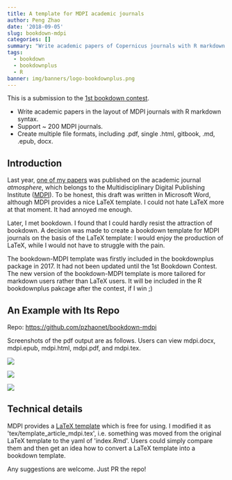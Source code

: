 ```yaml
---
title: A template for MDPI academic journals
author: Peng Zhao
date: '2018-09-05'
slug: bookdown-mdpi
categories: []
summary: "Write academic papers of Copernicus journals with R markdown syntax."
tags:
  - bookdown
  - bookdownplus
  - R
banner: img/banners/logo-bookdownplus.png
---
```


This is a submission to the [1st bookdown contest](https://blog.rstudio.com/2018/07/27/first-bookdown-contest/).


- Write academic papers in the layout of MDPI journals with R markdown syntax.
- Support ~ 200 MDPI journals.
- Create multiple file formats, including .pdf, single .html, gitbook, .md, .epub, docx.

<!--more-->

## Introduction

Last year, [one of my papers](http://www.mdpi.com/2073-4433/8/6/111) was published on the academic journal *atmosphere*, which belongs to  the Multidisciplinary Digital Publishing Institute ([MDPI](http://www.mdpi.com/)). To be honest, this draft was written in Microsoft Word, although MDPI provides a nice LaTeX template. I could not hate LaTeX more at that moment. It had annoyed me enough.

Later, I met bookdown. I found that I could hardly resist the attraction of bookdown. A decision was made to create a bookdown template for MDPI journals on the basis of the LaTeX template: I would enjoy the production of LaTeX, while I would not have to struggle with the pain.

The bookdown-MDPI template was firstly included in the bookdownplus package in 2017. It had not been updated until the 1st Bookdown Contest. The new version of the bookdown-MDPI template is more tailored for markdown users rather than LaTeX users. It will be included in the R bookdownplus pakcage after the contest, if I win ;)

## An Example with Its Repo

Repo: https://github.com/pzhaonet/bookdown-mdpi

Screenshots of the pdf output are as follows. Users can view mdpi.docx, mdpi.epub, mdpi.html,  mdpi.pdf, and mdpi.tex.

![](https://github.com/pzhaonet/bookdown-mdpi/raw/master/showcase/mdpi_1.png)

![](https://github.com/pzhaonet/bookdown-mdpi/raw/master/showcase/mdpi_3.png)

![](https://github.com/pzhaonet/bookdown-mdpi/raw/master/showcase/mdpi_4.png)

## Technical details

MDPI provides a [LaTeX template](http://www.mdpi.com/authors/latex) which is free for using. I modified it as 'tex/template_article_mdpi.tex', i.e. something was moved from the original LaTeX template to the yaml of 'index.Rmd'. Users could simply compare them and then get an idea how to convert a LaTeX template into a bookdown template.

Any suggestions are welcome. Just PR the repo!

